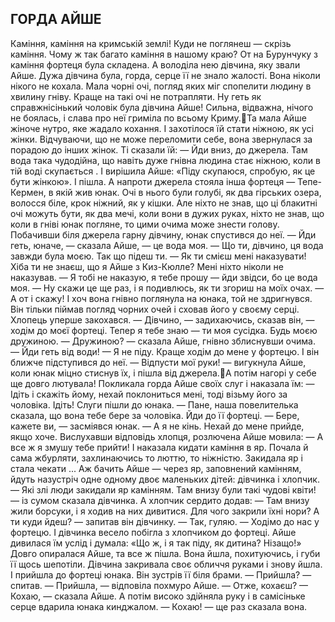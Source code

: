 ## ГОРДА АЙШЕ
Каміння, каміння на кримській землі! Куди не поглянеш — скрізь каміння. Чому ж так багато каміння в нашому краю?
От на Бурунчуку з каміння фортеця була складена. А володіла нею дівчина, яку звали Айше. Дужа дівчина була, горда, серце її не знало жалості. Вона ніколи нікого не кохала. Мала чорні очі, погляд яких міг спопелити людину в хвилину гніву. Краще на такі очі не потрапляти.
Ну геть як справжнісінький чоловік була дівчина Айше! Сильна, відважна, нічого не боялась, і слава про неї гриміла по всьому Криму.Та мала Айше жіноче нутро, яке жадало кохання. І захотілося їй стати ніжною, як усі жінки. Відчуваючи, що не може переломити себе, вона звернулася за порадою до інших жінок. Ті сказали їй:
— Йди вниз, до джерела. Там вода така чудодійна, що навіть дуже гнівна людина стає ніжною, коли в тій воді скупається .
І вирішила Айше: «Піду скупаюся, спробую, як це бути жінкою». І пішла.
А напроти джерела стояла інша фортеця — Тепе-Кермен, в якій жив юнак. Очі в нього були голубі, як два гірських озера, волосся біле, крок ніжний, як у кішки. Але ніхто не знав, що ці блакитні очі можуть бути, як два мечі, коли вони в дужих руках, ніхто не знав, що коли в гніві юнак погляне, то цими очима може знести голову.
Побачивши біля джерела гарну дівчину, юнак спустився до неї.
— Йди геть, юначе, — сказала Айше, — це вода моя.
— Що ти, дівчино, ця вода завжди була моєю. Так що підеш ти.
— Як ти смієш мені наказувати! Хіба ти не знаєш, що я Айше з Киз-Кюлле? Мені ніхто ніколи не наказував.
— Я тобі не наказую, я тебе прошу — йди звідси, бо це вода моя.
— Ну скажи це ще раз, і я подивлюсь, як ти згориш на моїх очах.
— А от і скажу!
І хоч вона гнівно поглянула на юнака, той не здригнувся. Він тільки піймав погляд чорних очей і сховав його у своєму серці. Хлопець уперше закохався.
— Дівчино, — задихаючись, сказав він, — ходім до моєї фортеці. Тепер я тебе знаю — ти моя сусідка. Будь моєю дружиною.
— Дружиною? — сказала Айше, гнівно зблиснувши очима. — Йди геть від води!
— Я не піду. Краще ходім до мене у фортецю.
І він ближче підступився до неї.
— Відпусти мої руки! — вигукнула Айше, коли юнак міцно стиснув їх, і пішла від джерела.А потім нагорі у себе ще довго лютувала!
Покликала горда Айше своїх слуг і наказала їм:
— Ідіть і скажіть йому, нехай поклониться мені, тоді візьму його за чоловіка. Ідіть!
Слуги пішли до юнака.
— Пане, наша повелителька сказала, що вона тебе бере за чоловіка. Йди до її фортеці.
— Бере, кажете ви, — засміявся юнак. — А я не кінь. Нехай до мене прийде, якщо хоче.
Вислухавши відповідь хлопця, розлючена Айше мовила:
— А все ж я змушу тебе прийти!
І наказала кидати каміння в яр. Почала й сама жбурляти, захлинаючись то люттю, то ніжністю. Закидала яр і стала чекати ...
Аж бачить Айше — через яр, заповнений камінням, йдуть назустріч одне одному двоє маленьких дітей: дівчинка і хлопчик.
— Які злі люди закидали яр камінням. Там внизу були такі чудові квіти! — із сумом сказала дівчинка.
А хлопчик сердито додав:
— Там внизу жили борсуки, і я ходив на них дивитися. Для чого закрили їхні нори? А ти куди йдеш? — запитав він дівчинку.
— Так, гуляю.
— Ходімо до нас у фортецю.
І дівчинка весело побігла з хлопчиком до фортеці.
Айше дивилася їм услід і думала: «Що ж, і я так піду, як дитина? Нізащо!»
Довго опиралася Айше, та все ж пішла. Вона йшла, похитуючись, і губи її щось шепотіли. Дівчина закривала своє обличчя руками і знову йшла. І прийшла до фортеці юнака.
Він зустрів її біля брами.
— Прийшла? — спитав.
— Прийшла, — відповіла похмуро Айше.
— Отже, кохаєш?
— Кохаю, — сказала Айше.
А потім високо здійняла руку і в самісіньке серце вдарила
юнака кинджалом.
— Кохаю! — ще раз сказала вона.
